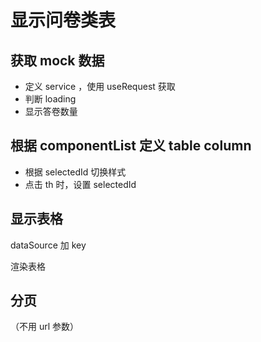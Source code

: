 # 显示问卷类表

## 获取 mock 数据

- 定义 service ，使用 useRequest 获取
- 判断 loading
- 显示答卷数量

## 根据 componentList 定义 table column

- 根据 selectedId 切换样式
- 点击 th 时，设置 selectedId

## 显示表格

dataSource 加 key

渲染表格

## 分页

（不用 url 参数）
